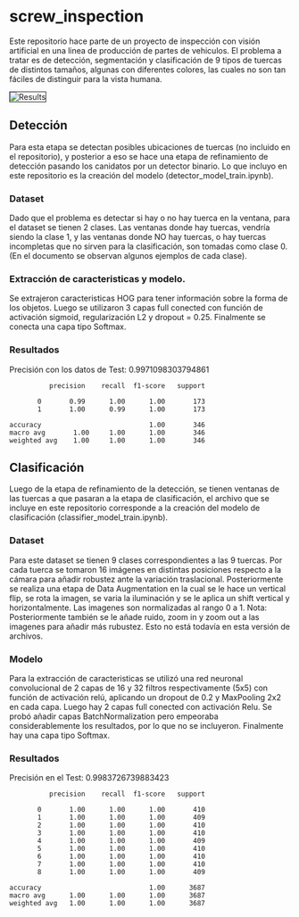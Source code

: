 # screw_inspection

Este repositorio hace parte de un proyecto de inspección con visión artificial en una linea de producción de partes de vehiculos. El problema a tratar es de detección, segmentación y clasificación de 9 tipos de tuercas de distintos tamaños, algunas con diferentes colores, las cuales no son tan fáciles de distinguir para la vista humana.

<img src="https://i.ibb.co/7vym0yX/Results.png" alt="Results" border="1">

## Detección
Para esta etapa se detectan posibles ubicaciones de tuercas (no incluido en el repositorio), y posterior a eso se hace una etapa de refinamiento de detección pasando los canidatos por un detector binario. Lo que incluyo en este repositorio es la creación del modelo (detector_model_train.ipynb).

### Dataset
Dado que el problema es detectar si hay o no hay tuerca en la ventana, para el dataset se tienen 2 clases. Las ventanas donde hay tuercas, vendría siendo la clase 1, y las ventanas donde NO hay tuercas, o hay tuercas incompletas que no sirven para la clasificación, son tomadas como clase 0. (En el documento se observan algunos ejemplos de cada clase).

### Extracción de caracteristicas y modelo.
Se extrajeron caracteristicas HOG para tener información sobre la forma de los objetos. Luego se utilizaron 3 capas full conected con función de activación sigmoid, regularización L2 y dropout = 0.25. Finalmente se conecta una capa tipo Softmax.

### Resultados
Precisión con los datos de Test:  0.9971098303794861

              precision    recall  f1-score   support

           0       0.99      1.00      1.00       173
           1       1.00      0.99      1.00       173

    accuracy                           1.00       346
    macro avg       1.00     1.00      1.00       346
    weighted avg    1.00     1.00      1.00       346


## Clasificación
Luego de la etapa de refinamiento de la detección, se tienen ventanas de las tuercas a que pasaran a la etapa de clasificación, el archivo que se incluye en este repositorio corresponde a la creación del modelo de clasificación (classifier_model_train.ipynb).

### Dataset
Para este dataset se tienen 9 clases correspondientes a las 9 tuercas. Por cada tuerca se tomaron 16 imágenes en distintas posiciones respecto a la cámara para añadir robustez ante la variación traslacional. Posteriormente se realiza una etapa de Data Augmentation en la cual se le hace un vertical flip, se rota la imagen, se varia la iluminación y se le aplica un shift vertical y horizontalmente. Las imagenes son normalizadas al rango 0 a 1.
Nota: Posteriormente también se le añade ruido, zoom in y zoom out a las imagenes para añadir más rubustez. Esto no está todavía en esta versión de archivos.

### Modelo
Para la extracción de caracteristicas se utilizó una red neuronal convolucional de 2 capas de 16 y 32 filtros respectivamente (5x5) con función de activación relú, aplicando un dropout de 0.2 y MaxPooling 2x2 en cada capa. Luego hay 2 capas full conected con activación Relu. Se probó añadir capas BatchNormalization pero empeoraba considerablemente los resultados, por lo que no se incluyeron. Finalmente hay una capa tipo Softmax.

### Resultados
Precisión en el Test:  0.9983726739883423

              precision    recall  f1-score   support

           0       1.00      1.00      1.00       410
           1       1.00      1.00      1.00       409
           2       1.00      1.00      1.00       410
           3       1.00      1.00      1.00       410
           4       1.00      1.00      1.00       409
           5       1.00      1.00      1.00       410
           6       1.00      1.00      1.00       410
           7       1.00      1.00      1.00       410
           8       1.00      1.00      1.00       409

    accuracy                           1.00      3687
    macro avg      1.00      1.00      1.00      3687
    weighted avg   1.00      1.00      1.00      3687
